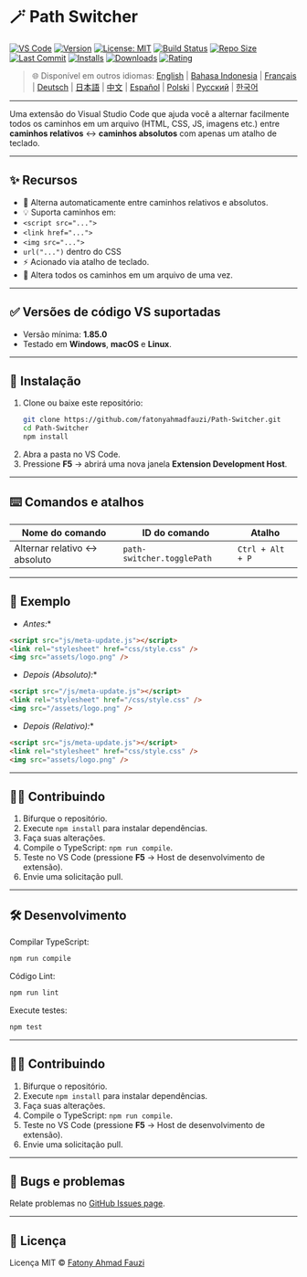 # 🪄 Path Switcher

[![VS Code](https://img.shields.io/badge/VS%20Code-1.85.0+-blue.svg)](https://code.visualstudio.com/)
[![Version](https://img.shields.io/github/v/release/fatonyahmadfauzi/Path-Switcher?color=blue.svg)](https://github.com/fatonyahmadfauzi/Path-Switcher/releases)
[![License: MIT](https://img.shields.io/github/license/fatonyahmadfauzi/Path-Switcher?color=green.svg)](../../LICENSE)
[![Build Status](https://github.com/fatonyahmadfauzi/Path-Switcher/actions/workflows/main.yml/badge.svg)](https://github.com/fatonyahmadfauzi/Path-Switcher/actions)
[![Repo Size](https://img.shields.io/github/repo-size/fatonyahmadfauzi/Path-Switcher?color=yellow.svg)](https://github.com/fatonyahmadfauzi/Path-Switcher)
[![Last Commit](https://img.shields.io/github/last-commit/fatonyahmadfauzi/Path-Switcher?color=brightgreen.svg)](https://github.com/fatonyahmadfauzi/Path-Switcher/commits/main)
[![Installs](https://vsmarketplacebadges.dev/installs-short/fatonyahmadfauzi.path-switcher.svg)](https://marketplace.visualstudio.com/items?itemName=fatonyahmadfauzi.path-switcher)
[![Downloads](https://vsmarketplacebadges.dev/downloads-short/fatonyahmadfauzi.path-switcher.svg)](https://marketplace.visualstudio.com/items?itemName=fatonyahmadfauzi.path-switcher)
[![Rating](https://vsmarketplacebadges.dev/rating-short/fatonyahmadfauzi.path-switcher.svg)](https://marketplace.visualstudio.com/items?itemName=fatonyahmadfauzi.path-switcher)

> 🌐 Disponível em outros idiomas: [English](../../README.md) | [Bahasa Indonesia](README-ID.md) | [Français](README-FR.md) | [Deutsch](README-DE.md) | [日本語](README-JP.md) | [中文](README-ZH.md) | [Español](README-ES.md) | [Polski](README-PL.md) | [Русский](README-RU.md) | [한국어](README-KO.md)

---
Uma extensão do Visual Studio Code que ajuda você a alternar facilmente todos os caminhos em um arquivo (HTML, CSS, JS, imagens etc.) entre **caminhos relativos** ↔️ **caminhos absolutos** com apenas um atalho de teclado.
- --

## ✨ Recursos
- 🔁 Alterna automaticamente entre caminhos relativos e absolutos.
- 💡 Suporta caminhos em:
- `<script src="...">`
- `<link href="...">`
- `<img src="...">`
- `url("...")` dentro do CSS
- ⚡ Acionado via atalho de teclado.
- 🧭 Altera todos os caminhos em um arquivo de uma vez.
- --

## ✅ Versões de código VS suportadas
- Versão mínima: **1.85.0**
- Testado em **Windows**, **macOS** e **Linux**.
- --

## 🧩 Instalação

1. Clone ou baixe este repositório:
   ```bash
   git clone https://github.com/fatonyahmadfauzi/Path-Switcher.git
   cd Path-Switcher
   npm install
   ```
2. Abra a pasta no VS Code.
3. Pressione **F5** → abrirá uma nova janela **Extension Development Host**.
- --

## ⌨️ Comandos e atalhos

| Nome do comando | ID do comando | Atalho |
| --------------------------- | -------------------------- | ---------------- |
| Alternar relativo ↔️ absoluto | `path-switcher.togglePath` | `Ctrl + Alt + P` |
- --

## 🧠 Exemplo
- *Antes:**

```html
<script src="js/meta-update.js"></script>
<link rel="stylesheet" href="css/style.css" />
<img src="assets/logo.png" />
```
- *Depois (Absoluto):**

```html
<script src="/js/meta-update.js"></script>
<link rel="stylesheet" href="/css/style.css" />
<img src="/assets/logo.png" />
```
- *Depois (Relativo):**

```html
<script src="js/meta-update.js"></script>
<link rel="stylesheet" href="css/style.css" />
<img src="assets/logo.png" />
```
- --

## 🧑‍💻 Contribuindo

1. Bifurque o repositório.
2. Execute `npm install` para instalar dependências.
3. Faça suas alterações.
4. Compile o TypeScript: `npm run compile`.
5. Teste no VS Code (pressione **F5** → Host de desenvolvimento de extensão).
6. Envie uma solicitação pull.
- --

## 🛠️ Desenvolvimento

Compilar TypeScript:

```bash
npm run compile
```

Código Lint:

```bash
npm run lint
```

Execute testes:

```bash
npm test
```
- --

## 🧑‍💻 Contribuindo

1. Bifurque o repositório.
2. Execute `npm install` para instalar dependências.
3. Faça suas alterações.
4. Compile o TypeScript: `npm run compile`.
5. Teste no VS Code (pressione **F5** → Host de desenvolvimento de extensão).
6. Envie uma solicitação pull.
- --

## 🐞 Bugs e problemas

Relate problemas no [GitHub Issues page](https://github.com/fatonyahmadfauzi/Path-Switcher/issues).
- --

## 🧾 Licença

Licença MIT © [Fatony Ahmad Fauzi](../../LICENSE)